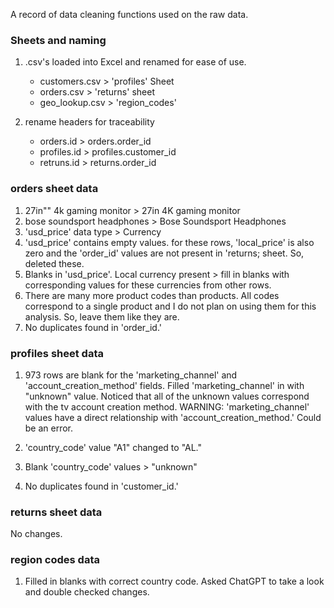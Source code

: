 A record of data cleaning functions used on the raw data.


### Sheets and naming
1. .csv's loaded into Excel and renamed for ease of use.
    - customers.csv > 'profiles' Sheet
    - orders.csv > 'returns' sheet
    - geo_lookup.csv > 'region_codes'

2. rename headers for traceability
    - orders.id > orders.order_id
    - profiles.id > profiles.customer_id
    - retruns.id > returns.order_id

### orders sheet data
1. 27in"" 4k gaming monitor > 27in 4K gaming monitor
2. bose soundsport headphones > Bose Soundsport Headphones
3. 'usd_price' data type > Currency
4. 'usd_price' contains empty values. for these rows, 'local_price' is also zero and the 'order_id' values are not present in 'returns; sheet. So, deleted these.
5. Blanks in 'usd_price'. Local currency present > fill in blanks with corresponding values for these currencies from other rows. 
6. There are many more product codes than products. All codes correspond to a single product and I do not plan on using them for this analysis. So, leave them like they are. 
7. No duplicates found in 'order_id.'

### profiles sheet data
1. 973 rows are blank for the 'marketing_channel' and 'account_creation_method' fields. Filled 'marketing_channel' in with "unknown" value. Noticed that all of the unknown values correspond with the tv account creation method. 
    WARNING: 'marketing_channel' values have a direct relationship with 'account_creation_method.' Could be an error.

2. 'country_code' value "A1" changed to "AL."
3. Blank 'country_code' values > "unknown"
4. No duplicates found in 'customer_id.'

### returns sheet data
No changes.

### region codes data
1. Filled in blanks with correct country code. Asked ChatGPT to take a look and double checked changes. 
